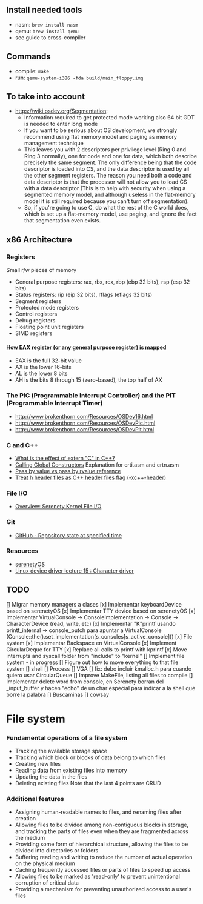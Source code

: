 ## Install needed tools
- nasm: `brew install nasm`
- qemu: `brew install qemu`
- see guide to cross-compiler

## Commands
- compile: `make`
- run: `qemu-system-i386 -fda build/main_floppy.img`

## To take into account
- https://wiki.osdev.org/Segmentation: 
   - Information required to get protected mode working also 64 bit GDT is needed to enter long mode
   - If you want to be serious about OS development, we strongly recommend using flat memory model and paging as memory management technique
   - This leaves you with 2 descriptors per privilege level (Ring 0 and Ring 3 normally), one for code and one for data, which both describe precisely the same segment. The only difference being that the code descriptor is loaded into CS, and the data descriptor is used by all the other segment registers. The reason you need both a code and data descriptor is that the processor will not allow you to load CS with a data descriptor (This is to help with security when using a segmented memory model, and although useless in the flat-memory model it is still required because you can't turn off segmentation).
   - So, if you're going to use C, do what the rest of the C world does, which is set up a flat-memory model, use paging, and ignore the fact that segmentation even exists.

## x86 Architecture
### Registers
Small r/w pieces of memory
- General purpose registers: rax, rbx, rcx, rbp (ebp 32 bits), rsp (esp 32 bits)
- Status registers: rip (eip 32 bits), rflags (eflags 32 bits)
- Segment registers
- Protected mode registers
- Control registers
- Debug registers
- Floating point unit registers
- SIMD registers

#### [How EAX register (or any general purpose register) is mapped](https://stackoverflow.com/questions/15191178/how-do-ax-ah-al-map-onto-eax)
- EAX is the full 32-bit value
- AX is the lower 16-bits
- AL is the lower 8 bits
- AH is the bits 8 through 15 (zero-based), the top half of AX

### The PIC (Programmable Interrupt Controller) and the PIT (Programmable Interrupt Timer)
- http://www.brokenthorn.com/Resources/OSDev16.html
- http://www.brokenthorn.com/Resources/OSDevPic.html
- http://www.brokenthorn.com/Resources/OSDevPit.html

### C and C++
- [What is the effect of extern "C" in C++?](https://stackoverflow.com/questions/1041866/what-is-the-effect-of-extern-c-in-c)
- [Calling Global Constructors](https://wiki.osdev.org/Calling_Global_Constructors) Explanation for crti.asm and crtn.asm
- [Pass by value vs pass by rvalue reference](https://stackoverflow.com/questions/37935393/pass-by-value-vs-pass-by-rvalue-reference)
- [Treat h header files as C++ header files flag (-xc++-header)](https://stackoverflow.com/questions/75497627/clangd-lsp-shows-unknown-type-name-interface-in-dsound-h)

### File I/O
- [Overview: Serenety Kernel File I/O](https://www.youtube.com/watch?v=JJx7j4mR3CM)

### Git
- [GitHub - Repository state at specified time](https://stackoverflow.com/questions/21345787/github-repository-state-at-specified-time)

### Resources
- [serenetyOS](https://github.dev/SerenityOS/serenity/tree/HEAD@%7B2019-10-30%7D)
- [Linux device driver lecture 15 : Character driver](https://www.youtube.com/watch?v=R5qSTZA0PuY)

## TODO
[] Migrar memory managers a clases
[x] Implementar keyboardDevice based on serenetyOS
[x] Implementar TTY device based on serenetyOS
[x] Implementar VirtualConsole -> ConsoleImplementation -> Console -> CharacterDevice (read, write, etc)
[x] Implementar "K"printf usando printf_internal -> console_putch para apuntar a VirtualConsole (Console::the().set_implementation(s_consoles[s_active_console]))
[x] File system
[x] Implementar Backspace en VirtualConsole
[x] Implement CircularDeque for TTY
[x] Replace all calls to printf with kprintf
[x] Move interrupts and syscall folder from "include" to "kernel"
[] Implement file system - in progress
[] Figure out how to move everything to that file system
[] shell
[] Process 
[] VGA
[] fix: debo incluir kmalloc.h para cuando quiero usar CircularQueue
[] Improve MakeFile, listing all files to compile
[] Implementar delete word from console, en Serenety borran del \_input\_buffer y hacen "echo" de un char especial para indicar
a la shell que borre la palabra
[] Buscaminas
[] cowsay

# File system
### Fundamental operations of a file system
- Tracking the available storage space
- Tracking which block or blocks of data belong to which files
- Creating new files
- Reading data from existing files into memory
- Updating the data in the files
- Deleting existing files
Note that the last 4 points are CRUD

### Additional features
- Assigning human-readable names to files, and renaming files after creation
- Allowing files to be divided among non-contiguous blocks in storage, and tracking the parts of files even when they are fragmented across the medium
- Providing some form of hierarchical structure, allowing the files to be divided into directories or folders
- Buffering reading and writing to reduce the number of actual operation on the physical medium
- Caching frequently accessed files or parts of files to speed up access
- Allowing files to be marked as 'read-only' to prevent unintentional corruption of critical data
- Providing a mechanism for preventing unauthorized access to a user's files
